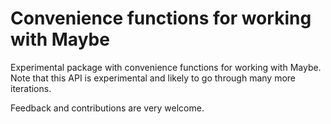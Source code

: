 # Convenience functions for working with Maybe
Experimental package with convenience functions for working with Maybe.
Note that this API is experimental and likely to go through many more iterations.

Feedback and contributions are very welcome.


